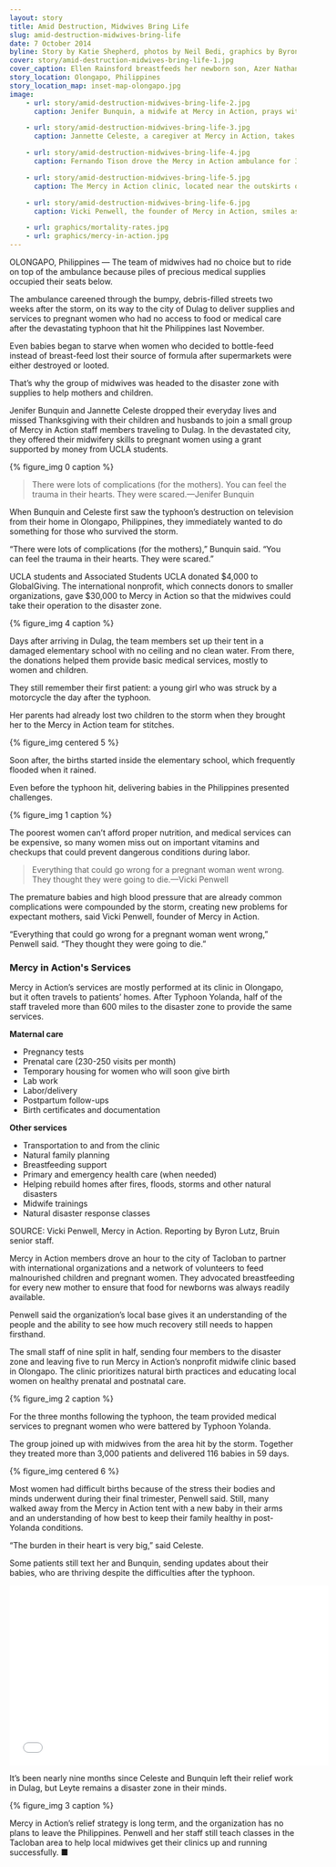 ```yaml
---
layout: story
title: Amid Destruction, Midwives Bring Life
slug: amid-destruction-midwives-bring-life
date: 7 October 2014
byline: Story by Katie Shepherd, photos by Neil Bedi, graphics by Byron Lutz
cover: story/amid-destruction-midwives-bring-life-1.jpg
cover_caption: Ellen Rainsford breastfeeds her newborn son, Azer Nathaniel Rainsford, two hours after his birth. Ellen Rainsford was supported through her pregnancy and childbirth by Mercy in Action, a Filipino nonprofit.
story_location: Olongapo, Philippines
story_location_map: inset-map-olongapo.jpg
image:
    - url: story/amid-destruction-midwives-bring-life-2.jpg
      caption: Jenifer Bunquin, a midwife at Mercy in Action, prays with Loida Sison, an expectant mother, after a routine check-up. Mercy in Action provided prenatal care, childbirth support and general medical services in the disaster zone.  

    - url: story/amid-destruction-midwives-bring-life-3.jpg
      caption: Jannette Celeste, a caregiver at Mercy in Action, takes a patient’s blood pressure during a standard prenatal screening. High blood pressure is a common complication among pregnant women in the Philippines, but proper preventative care can help reduce risks during labor.

    - url: story/amid-destruction-midwives-bring-life-4.jpg
      caption: Fernando Tison drove the Mercy in Action ambulance for 36 hours to bring crucial medical supplies to the disaster zone after Typhoon Yolanda devastated the island of Leyte.

    - url: story/amid-destruction-midwives-bring-life-5.jpg
      caption: The Mercy in Action clinic, located near the outskirts of Olongapo, Philippines, provides free care to expectant mothers and babies at any time of the day or night.

    - url: story/amid-destruction-midwives-bring-life-6.jpg
      caption: Vicki Penwell, the founder of Mercy in Action, smiles as she describes the happy memories from her team’s trip to Tacloban to aid mothers and children who had lived through the typhoon.

    - url: graphics/mortality-rates.jpg
    - url: graphics/mercy-in-action.jpg
---
```


OLONGAPO, Philippines — The team of midwives had no choice but to ride on top of the ambulance because piles of precious medical supplies occupied their seats below. 

The ambulance careened through the bumpy, debris-filled streets two weeks after the storm, on its way to the city of Dulag to deliver supplies and services to pregnant women who had no access to food or medical care after the devastating typhoon that hit the Philippines last November. 

Even babies began to starve when women who decided to bottle-feed instead of breast-feed lost their source of formula after supermarkets were either destroyed or looted.

That’s why the group of midwives was headed to the disaster zone with supplies to help mothers and children. 

Jenifer Bunquin and Jannette Celeste dropped their everyday lives and missed Thanksgiving with their children and husbands to join a small group of Mercy in Action staff members traveling to Dulag. In the devastated city, they offered their midwifery skills to pregnant women using a grant supported by money from UCLA students.

{% figure_img 0 caption %}

<blockquote>There were lots of complications (for the mothers). You can feel the trauma in their hearts. They were scared.<span class="blockquote-attribution">—Jenifer Bunquin</span></blockquote>

When Bunquin and Celeste first saw the typhoon’s destruction on television from their home in Olongapo, Philippines, they immediately wanted to do something for those who survived the storm.

“There were lots of complications (for the mothers),” Bunquin said. “You can feel the trauma in their hearts. They were scared.” 

UCLA students and Associated Students UCLA donated $4,000 to GlobalGiving. The international nonprofit, which connects donors to smaller organizations, gave $30,000 to Mercy in Action so that the midwives could take their operation to the disaster zone.  

{% figure_img 4 caption %}

Days after arriving in Dulag, the team members set up their tent in a damaged elementary school with no ceiling and no clean water. From there, the donations helped them provide basic medical services, mostly to women and children. 

They still remember their first patient: a young girl who was struck by a motorcycle the day after the typhoon. 

Her parents had already lost two children to the storm when they brought her to the Mercy in Action team for stitches.

{% figure_img centered 5 %}

Soon after, the births started inside the elementary school, which frequently flooded when it rained.

Even before the typhoon hit, delivering babies in the Philippines presented challenges. 

{% figure_img 1 caption %}

The poorest women can’t afford proper nutrition, and medical services can be expensive, so many women miss out on important vitamins and checkups that could prevent dangerous conditions during labor. 

<blockquote>Everything that could go wrong for a pregnant woman went wrong. They thought they were going to die.<span class="blockquote-attribution">—Vicki Penwell</span></blockquote>

The premature babies and high blood pressure that are already common complications were compounded by the storm, creating new problems for expectant mothers, said Vicki Penwell, founder of Mercy in Action.

“Everything that could go wrong for a pregnant woman went wrong,” Penwell said. “They thought they were going to die.”

<div class="infobox full-width">
<h3>Mercy in Action's Services</h3>
<p>Mercy in Action’s services are mostly performed at its clinic in Olongapo, but it often travels to patients’ homes. After Typhoon Yolanda, half of the staff traveled more than 600 miles to the disaster zone to provide the same services.</p>
<strong>Maternal care</strong>
<ul>
<li>Pregnancy tests</li>
<li>Prenatal care (230-250 visits per month)</li>
<li>Temporary housing for women who will soon give birth</li>
<li>Lab work</li>
<li>Labor/delivery</li>
<li>Postpartum follow-ups</li>
<li>Birth certificates and documentation</li>
</ul>

<strong>Other services</strong>
<ul>
<li>Transportation to and from the clinic</li>
<li>Natural family planning</li>
<li>Breastfeeding support</li>
<li>Primary and emergency health care (when needed)</li>
<li>Helping rebuild homes after fires, floods, storms and other natural disasters</li>
<li>Midwife trainings</li>
<li>Natural disaster response classes</li>
</ul>

<span class="source">SOURCE: Vicki Penwell, Mercy in Action. Reporting by Byron Lutz, Bruin senior staff.</span>
</div>

Mercy in Action members drove an hour to the city of Tacloban to partner with international organizations and a network of volunteers to feed malnourished children and pregnant women. They advocated breastfeeding for every new mother to ensure that food for newborns was always readily available.

Penwell said the organization’s local base gives it an understanding of the people and the ability to see how much recovery still needs to happen firsthand. 

The small staff of nine split in half, sending four members to the disaster zone and leaving five to run Mercy in Action’s nonprofit midwife clinic based in Olongapo. The clinic prioritizes natural birth practices and educating local women on healthy prenatal and postnatal care. 

{% figure_img 2 caption %}

For the three months following the typhoon, the team provided medical services to pregnant women who were battered by Typhoon Yolanda.

The group joined up with midwives from the area hit by the storm. Together they treated more than 3,000 patients and delivered 116 babies in 59 days.

{% figure_img centered 6 %}

Most women had difficult births because of the stress their bodies and minds underwent during their final trimester, Penwell said. Still, many walked away from the Mercy in Action tent with a new baby in their arms and an understanding of how best to keep their family healthy in post-Yolanda conditions.

“The burden in their heart is very big,” said Celeste.

Some patients still text her and Bunquin, sending updates about their babies, who are thriving despite the difficulties after the typhoon. 

<div class="flex-video"><iframe width="560" height="315" src="//www.youtube.com/embed/pYXRPqcLevU" frameborder="0" allowfullscreen></iframe></div>

It’s been nearly nine months since Celeste and Bunquin left their relief work in Dulag, but Leyte remains a disaster zone in their minds.

{% figure_img 3 caption %}

Mercy in Action’s relief strategy is long term, and the organization has no plans to leave the Philippines. Penwell and her staff still teach classes in the Tacloban area to help local midwives get their clinics up and running successfully. ■
